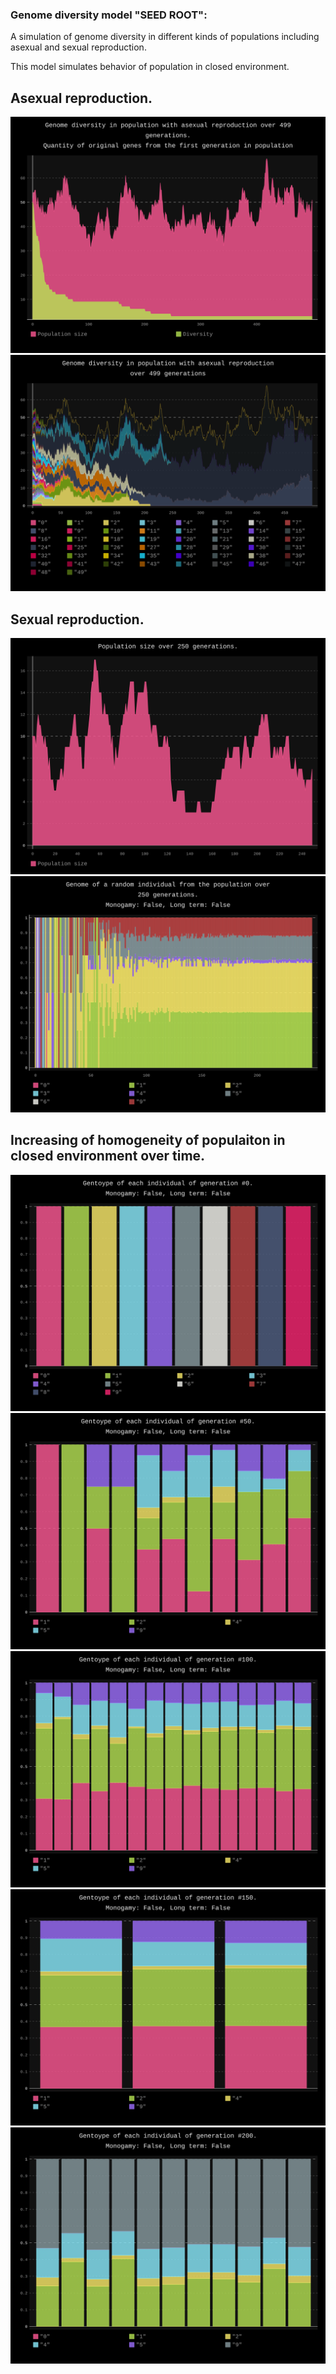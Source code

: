 ### Genome diversity model "SEED ROOT":

A simulation of genome diversity in different kinds of populations including asexual and sexual reproduction.

This model simulates behavior of population in closed environment. 

## Asexual reproduction.
![Alt text](charts/Autogamy_1.svg)
![Alt text](charts/Autogamy_2.svg)

## Sexual reproduction.
![Alt text](charts/Sexual_reproduction_1.svg)
![Alt text](charts/Sexual_reproduction_2.svg)

## Increasing of homogeneity of populaiton in closed environment over time.
![Alt text](charts/Genes_0.svg)
![Alt text](charts/Genes_50.svg)
![Alt text](charts/Genes_100.svg)
![Alt text](charts/Genes_150.svg)
![Alt text](charts/Genes_200.svg)


